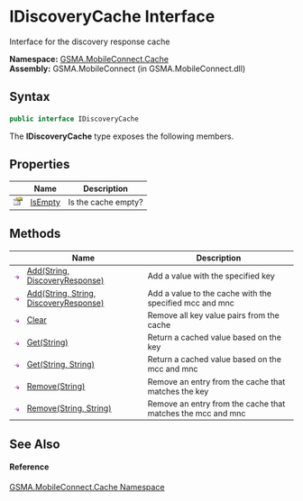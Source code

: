 IDiscoveryCache Interface
=========================
Interface for the discovery response cache

**Namespace:** [GSMA.MobileConnect.Cache][1]  
**Assembly:** GSMA.MobileConnect (in GSMA.MobileConnect.dll)

Syntax
------

```csharp
public interface IDiscoveryCache
```

The **IDiscoveryCache** type exposes the following members.


Properties
----------

                   | Name         | Description         
------------------ | ------------ | ------------------- 
![Public property] | [IsEmpty][2] | Is the cache empty? 


Methods
-------

                 | Name                                        | Description                                                 
---------------- | ------------------------------------------- | ----------------------------------------------------------- 
![Public method] | [Add(String, DiscoveryResponse)][3]         | Add a value with the specified key                          
![Public method] | [Add(String, String, DiscoveryResponse)][4] | Add a value to the cache with the specified mcc and mnc     
![Public method] | [Clear][5]                                  | Remove all key value pairs from the cache                   
![Public method] | [Get(String)][6]                            | Return a cached value based on the key                      
![Public method] | [Get(String, String)][7]                    | Return a cached value based on the mcc and mnc              
![Public method] | [Remove(String)][8]                         | Remove an entry from the cache that matches the key         
![Public method] | [Remove(String, String)][9]                 | Remove an entry from the cache that matches the mcc and mnc 


See Also
--------

#### Reference
[GSMA.MobileConnect.Cache Namespace][1]  

[1]: ../README.md
[2]: IsEmpty.md
[3]: Add.md
[4]: Add_1.md
[5]: Clear.md
[6]: Get.md
[7]: Get_1.md
[8]: Remove.md
[9]: Remove_1.md
[10]: ../../_icons/Help.png
[Public property]: ../../_icons/pubproperty.gif "Public property"
[Public method]: ../../_icons/pubmethod.gif "Public method"